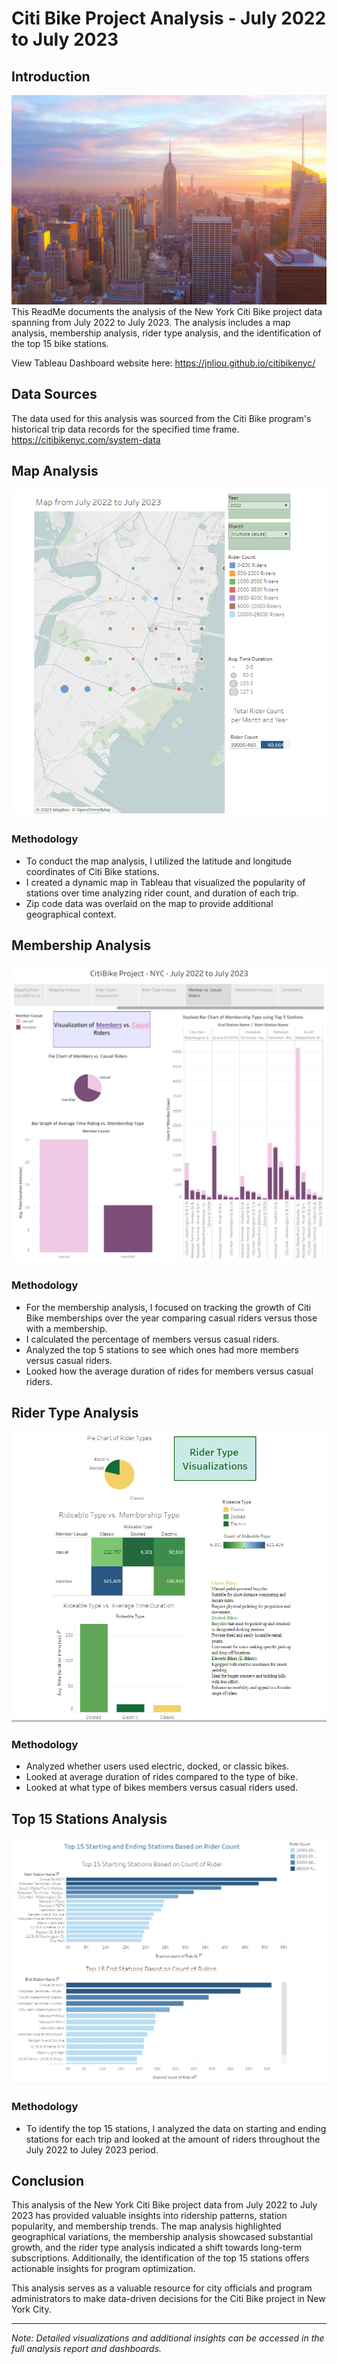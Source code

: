 # Citi Bike Project Analysis - July 2022 to July 2023

## Introduction
![NYC](photos/nycphoto.jpg)
This ReadMe documents the analysis of the New York Citi Bike project data spanning from July 2022 to July 2023. The analysis includes a map analysis, membership analysis, rider type analysis, and the identification of the top 15 bike stations.

View Tableau Dashboard website here: https://jnliou.github.io/citibikenyc/ 

## Data Sources

The data used for this analysis was sourced from the Citi Bike program's historical trip data records for the specified time frame.
https://citibikenyc.com/system-data

## Map Analysis

![Map](photos/map.PNG)

### Methodology
- To conduct the map analysis, I utilized the latitude and longitude coordinates of Citi Bike stations.
- I created a dynamic map in Tableau that visualized the popularity of stations over time analyzing rider count, and duration of each trip.
- Zip code data was overlaid on the map to provide additional geographical context.

## Membership Analysis

![Membership](photos/membership.png)

### Methodology
- For the membership analysis, I focused on tracking the growth of Citi Bike memberships over the year comparing casual riders versus those with a membership.
- I calculated the percentage of members versus casual riders.
- Analyzed the top 5 stations to see which ones had more members versus casual riders. 
- Looked how the average duration of rides for members versus casual riders. 


## Rider Type Analysis
![Rider Type](photos/ridertype.PNG)
### Methodology
- Analyzed whether users used electric, docked, or classic bikes. 
- Looked at average duration of rides compared to the type of bike.
- Looked at what type of bikes members versus casual riders used.  


## Top 15 Stations Analysis
![Top 15](photos/top15.PNG)

### Methodology
- To identify the top 15 stations, I analyzed the data on starting and ending stations for each trip and looked at the amount of riders throughout the July 2022 to Juley 2023 period. 



## Conclusion

This analysis of the New York Citi Bike project data from July 2022 to July 2023 has provided valuable insights into ridership patterns, station popularity, and membership trends. The map analysis highlighted geographical variations, the membership analysis showcased substantial growth, and the rider type analysis indicated a shift towards long-term subscriptions. Additionally, the identification of the top 15 stations offers actionable insights for program optimization.

This analysis serves as a valuable resource for city officials and program administrators to make data-driven decisions for the Citi Bike project in New York City.

---

*Note: Detailed visualizations and additional insights can be accessed in the full analysis report and dashboards.*
